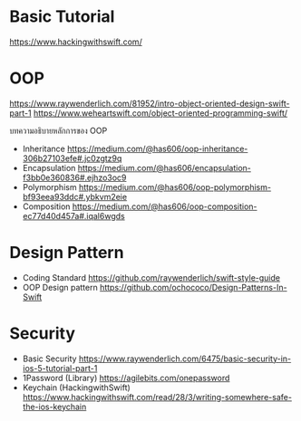 # Basic Tutorial
https://www.hackingwithswift.com/

# OOP
https://www.raywenderlich.com/81952/intro-object-oriented-design-swift-part-1
https://www.weheartswift.com/object-oriented-programming-swift/

บทความอธิบายหลักการของ OOP
- Inheritance
https://medium.com/@has606/oop-inheritance-306b27103efe#.jc0zgtz9q
- Encapsulation
https://medium.com/@has606/encapsulation-f3bb0e360836#.ejhzo3oc9
- Polymorphism
https://medium.com/@has606/oop-polymorphism-bf93eea93ddc#.ybkvm2eie
- Composition
https://medium.com/@has606/oop-composition-ec77d40d457a#.iqal6wgds

# Design Pattern
- Coding Standard
https://github.com/raywenderlich/swift-style-guide
- OOP Design pattern
https://github.com/ochococo/Design-Patterns-In-Swift

# Security
- Basic Security
https://www.raywenderlich.com/6475/basic-security-in-ios-5-tutorial-part-1
- 1Password (Library)
https://agilebits.com/onepassword
- Keychain (HackingwithSwift)
https://www.hackingwithswift.com/read/28/3/writing-somewhere-safe-the-ios-keychain


